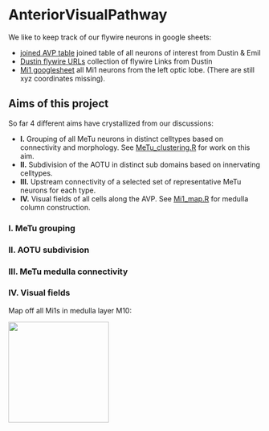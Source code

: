 # AnteriorVisualPathway

We like to keep track of our flywire neurons in google sheets:

+ [joined AVP table](https://docs.google.com/spreadsheets/d/1jgdNzEZIyOSSMNn7kmIVbV7kBJtdpFo3c1eWvl-3BCQ/edit#gid=0) joined table of all neurons of interest from Dustin & Emil
+ [Dustin flywire URLs](https://docs.google.com/spreadsheets/d/1Tzv_raGlE2K69CPPAzysIkY8TFsqbrUzENyyj4nad68/edit#gid=707940420) collection of flywire Links from Dustin
+ [Mi1 googlesheet](https://docs.google.com/spreadsheets/d/1PxDAEmIE61t0JN3PIq9Xch4oNWv4Z0NH27Ac5X5mYSQ/edit#gid=0) all Mi1 neurons from the left optic lobe. (There are still xyz coordinates missing).

## Aims of this project 

So far 4 different aims have crystallized from our discussions:

- **I.** Grouping of all MeTu neurons in distinct celltypes based on connectivity and morphology. See  [MeTu_clustering.R](MeTu_clustering.R) for work on this aim.
- **II.** Subdivision of the AOTU in distinct sub domains based on innervating celltypes.
- **III.** Upstream connectivity of a selected set of representative MeTu neurons for each type.
- **IV.**  Visual fields of all cells along the AVP. See [Mi1_map.R](Mi1_map.R) for medulla column construction.

### **I.** MeTu grouping

### **II.** AOTU subdivision

### **III.** MeTu medulla connectivity

### **IV.** Visual fields
Map off all Mi1s in medulla layer M10:

<img src="pngs/Mi1_map_m10.png" width="200">

